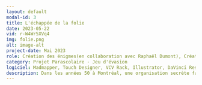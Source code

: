 ```yaml
---
layout: default
modal-id: 3
title: L'échappée de la folie
date: 2023-05-22
vid: r-W4Wr5XVq4
img: folie.png
alt: image-alt
project-date: Mai 2023
role: Création des énigmes(en collaboration avec Raphaël Dumont), Création vidéo, sonore, colorisation de la salle, Design des feuilles et acétates, Aide sur le développement des énigmes. Travail uniquement sur la deuxième salle
category: Projet Parascolaire - Jeu d'évasion
logiciel: Madmapper, Touch Designer, VCV Rack, Illustrator, DaVinci Resolve
description: Dans les années 50 à Montréal, une organisation secrète fait des tests sur l'esprit de ses patients, sous le couvert d'une asile psychiatrique. Vous y avez été interné et vous devez maintenant travailler ensemble pour résoudre les énigmes, échapper aux obstacles et réussir à retrouver votre liberté, à la fois dans l'asile et dans votre propre esprit.
---
```

